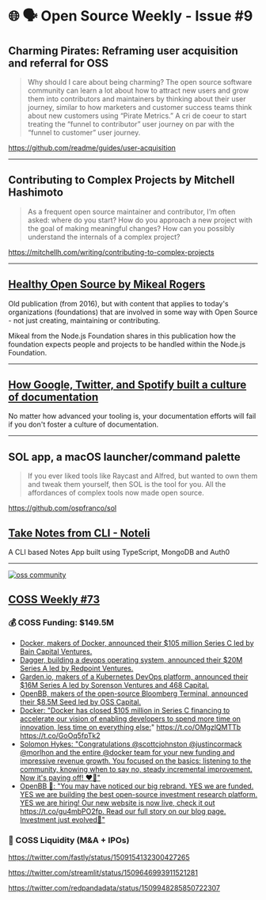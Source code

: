 # 🌐 🗣️ Open Source Weekly - Issue #9

## Charming Pirates: Reframing user acquisition and referral for OSS

> Why should I care about being charming?
> The open source software community can learn a lot about how to attract new users and grow them into contributors and maintainers by thinking about their user journey, similar to how marketers and customer success teams think about new customers using “Pirate Metrics.”
> A cri de coeur to start treating the “funnel to contributor” user journey on par with the “funnel to customer” user journey.

https://github.com/readme/guides/user-acquisition

---

## Contributing to Complex Projects by Mitchell Hashimoto

> As a frequent open source maintainer and contributor, I’m often asked: where do you start? How do you approach a new project with the goal of making meaningful changes? How can you possibly understand the internals of a complex project?

https://mitchellh.com/writing/contributing-to-complex-projects

---

## [Healthy Open Source by Mikeal Rogers](https://medium.com/the-node-js-collection/healthy-open-source-967fa8be7951)

Old publication (from 2016), but with content that applies to today's organizations (foundations) that are involved in some way with Open Source - not just creating, maintaining or contributing.

Mikeal from the Node.js Foundation shares in this publication how the foundation expects people and projects to be handled within the Node.js Foundation.

---

## [How Google, Twitter, and Spotify built a culture of documentation](https://medium.com/doctave/how-google-twitter-and-spotify-built-a-culture-of-documentation-47a1ff22911)

No matter how advanced your tooling is, your documentation efforts will fail if you don't foster a culture of documentation.

---

## SOL app, a macOS launcher/command palette

> If you ever liked tools like Raycast and Alfred, but wanted to own them and tweak them yourself, then SOL is the tool for you. All the affordances of complex tools now made open source.

https://github.com/ospfranco/sol

## [Take Notes from CLI - Noteli](https://noteli.tech/)

A CLI based Notes App built using TypeScript, MongoDB and Auth0

---

[![oss community](https://www.coss.community/images/n1_HFk2CK9nvSJcp8sgacimjzC7Zv-dujMAyVaVToNA/s:1000:420/mb:500000/ar:1/aHR0cHM6Ly93d3cu/Y29zcy5jb21tdW5p/dHkvcmVtb3RlaW1h/Z2VzL3VwbG9hZHMv/YXJ0aWNsZXMvaDl5/b2dxdnUzc2Fpbmpu/bWNvamEucG5n)](https://www.coss.community/cossc/coss-weekly-73-44m)

## [COSS Weekly #73](https://www.coss.community/cossc/coss-weekly-73-44m)

### 💰 COSS Funding: $149.5M

- [Docker, makers of Docker, announced their $105 million Series C led by Bain Capital Ventures.](https://www.docker.com/blog/docker-raises-series-c-build-share-run/)
- [Dagger, building a devops operating system, announced their $20M Series A led by Redpoint Ventures.](https://dagger.io/blog/series-a)
- [Garden.io, makers of a Kubernetes DevOps platform, announced their $16M Series A led by Sorenson Ventures and 468 Capital.](https://www.businesswire.com/news/home/20220330005139/en/Garden.io-Secures-16-Million-Series-A-to-Combat-Waste-in-Cloud-Development)
- [OpenBB, makers of the open-source Bloomberg Terminal, announced their $8.5M Seed led by OSS Capital.](https://www.openbb.co/blog/gme-didnt-take-me-to-the-moon-but-gamestonk-terminal-did)
- [Docker: "Docker has closed $105 million in Series C financing to accelerate our vision of enabling developers to spend more time on innovation, less time on everything else:](https://twitter.com/COSS_Community/status/1510006314897879041)" <https://t.co/OMgzlQMTTb> <https://t.co/GoOq5fpTk2>
- [Solomon Hykes: "Congratulations @scottcjohnston @justincormack @morlhon and the entire @docker team for your new funding and impressive revenue growth. You focused on the basics: listening to the community, knowing when to say no, steady incremental improvement. Now it's paying off! ❤️🐳"](https://twitter.com/solomonstre/status/1509695264923160584)
- [OpenBB 🦋: "You may have noticed our big rebrand. YES we are funded. YES we are building the best open-source investment research platform. YES we are hiring! Our new website is now live, check it out https://t.co/gu4mbPO2fp. Read our full story on our blog page. Investment just evolved🦋"](https://twitter.com/openbb_finance/status/1508841844129607692)

### 💸 COSS Liquidity (M&A + IPOs)

https://twitter.com/fastly/status/1509154132300427265

https://twitter.com/streamlit/status/1509646993911521281

https://twitter.com/redpandadata/status/1509948285850722307
